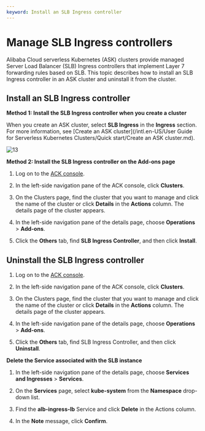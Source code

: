 ```yaml
---
keyword: Install an SLB Ingress controller
---
```


# Manage SLB Ingress controllers

Alibaba Cloud serverless Kubernetes \(ASK\) clusters provide managed Server Load Balancer \(SLB\) Ingress controllers that implement Layer 7 forwarding rules based on SLB. This topic describes how to install an SLB Ingress controller in an ASK cluster and uninstall it from the cluster.

## Install an SLB Ingress controller

**Method 1: Install the SLB Ingress controller when you create a cluster**

When you create an ASK cluster, select **SLB Ingress** in the **Ingress** section. For more information, see [Create an ASK cluster](/intl.en-US/User Guide for Serverless Kubernetes Clusters/Quick start/Create an ASK cluster.md).

![13](https://static-aliyun-doc.oss-accelerate.aliyuncs.com/assets/img/en-US/4119918161/p245467.png)

**Method 2: Install the SLB Ingress controller on the Add-ons page**

1.  Log on to the [ACK console](https://cs.console.aliyun.com).

2.  In the left-side navigation pane of the ACK console, click **Clusters**.

3.  On the Clusters page, find the cluster that you want to manage and click the name of the cluster or click **Details** in the **Actions** column. The details page of the cluster appears.

4.  In the left-side navigation pane of the details page, choose **Operations** \> **Add-ons**.

5.  Click the **Others** tab, find **SLB Ingress Controller**, and then click **Install**.


## Uninstall the SLB Ingress controller

1.  Log on to the [ACK console](https://cs.console.aliyun.com).

2.  In the left-side navigation pane of the ACK console, click **Clusters**.

3.  On the Clusters page, find the cluster that you want to manage and click the name of the cluster or click **Details** in the **Actions** column. The details page of the cluster appears.

4.  In the left-side navigation pane of the details page, choose **Operations** \> **Add-ons**.

5.  Click the **Others** tab, find SLB Ingress Controller, and then click **Uninstall**.


**Delete the Service associated with the SLB instance**

1.  In the left-side navigation pane of the details page, choose **Services and Ingresses** \> **Services**.

2.  On the **Services** page, select **kube-system** from the **Namespace** drop-down list.

3.  Find the **alb-ingress-lb** Service and click **Delete** in the Actions column.

4.  In the **Note** message, click **Confirm**.



